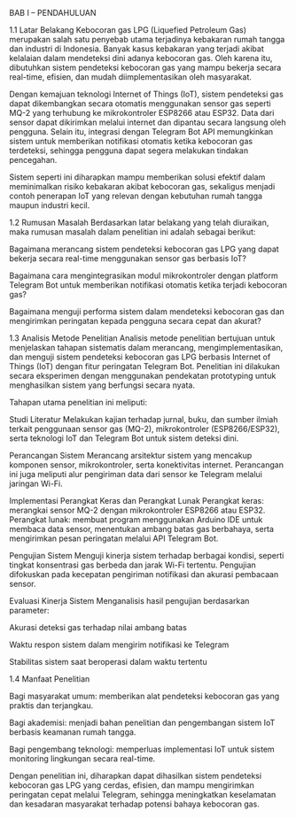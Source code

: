 BAB I – PENDAHULUAN

1.1 Latar Belakang
Kebocoran gas LPG (Liquefied Petroleum Gas) merupakan salah satu penyebab utama terjadinya kebakaran rumah tangga dan industri di Indonesia. Banyak kasus kebakaran yang terjadi akibat kelalaian dalam mendeteksi dini adanya kebocoran gas. Oleh karena itu, dibutuhkan sistem pendeteksi kebocoran gas yang mampu bekerja secara real-time, efisien, dan mudah diimplementasikan oleh masyarakat.

Dengan kemajuan teknologi Internet of Things (IoT), sistem pendeteksi gas dapat dikembangkan secara otomatis menggunakan sensor gas seperti MQ-2 yang terhubung ke mikrokontroler ESP8266 atau ESP32. Data dari sensor dapat dikirimkan melalui internet dan dipantau secara langsung oleh pengguna. Selain itu, integrasi dengan Telegram Bot API memungkinkan sistem untuk memberikan notifikasi otomatis ketika kebocoran gas terdeteksi, sehingga pengguna dapat segera melakukan tindakan pencegahan.

Sistem seperti ini diharapkan mampu memberikan solusi efektif dalam meminimalkan risiko kebakaran akibat kebocoran gas, sekaligus menjadi contoh penerapan IoT yang relevan dengan kebutuhan rumah tangga maupun industri kecil.

1.2 Rumusan Masalah
Berdasarkan latar belakang yang telah diuraikan, maka rumusan masalah dalam penelitian ini adalah sebagai berikut:

Bagaimana merancang sistem pendeteksi kebocoran gas LPG yang dapat bekerja secara real-time menggunakan sensor gas berbasis IoT?

Bagaimana cara mengintegrasikan modul mikrokontroler dengan platform Telegram Bot untuk memberikan notifikasi otomatis ketika terjadi kebocoran gas?

Bagaimana menguji performa sistem dalam mendeteksi kebocoran gas dan mengirimkan peringatan kepada pengguna secara cepat dan akurat?

1.3 Analisis Metode Penelitian
Analisis metode penelitian bertujuan untuk menjelaskan tahapan sistematis dalam merancang, mengimplementasikan, dan menguji sistem pendeteksi kebocoran gas LPG berbasis Internet of Things (IoT) dengan fitur peringatan Telegram Bot. Penelitian ini dilakukan secara eksperimen dengan menggunakan pendekatan prototyping untuk menghasilkan sistem yang berfungsi secara nyata.

Tahapan utama penelitian ini meliputi:

Studi Literatur
Melakukan kajian terhadap jurnal, buku, dan sumber ilmiah terkait penggunaan sensor gas (MQ-2), mikrokontroler (ESP8266/ESP32), serta teknologi IoT dan Telegram Bot untuk sistem deteksi dini.

Perancangan Sistem
Merancang arsitektur sistem yang mencakup komponen sensor, mikrokontroler, serta konektivitas internet. Perancangan ini juga meliputi alur pengiriman data dari sensor ke Telegram melalui jaringan Wi-Fi.

Implementasi Perangkat Keras dan Perangkat Lunak
Perangkat keras: merangkai sensor MQ-2 dengan mikrokontroler ESP8266 atau ESP32.
Perangkat lunak: membuat program menggunakan Arduino IDE untuk membaca data sensor, menentukan ambang batas gas berbahaya, serta mengirimkan pesan peringatan melalui API Telegram Bot.

Pengujian Sistem
Menguji kinerja sistem terhadap berbagai kondisi, seperti tingkat konsentrasi gas berbeda dan jarak Wi-Fi tertentu. Pengujian difokuskan pada kecepatan pengiriman notifikasi dan akurasi pembacaan sensor.

Evaluasi Kinerja Sistem
Menganalisis hasil pengujian berdasarkan parameter:

Akurasi deteksi gas terhadap nilai ambang batas

Waktu respon sistem dalam mengirim notifikasi ke Telegram

Stabilitas sistem saat beroperasi dalam waktu tertentu

1.4 Manfaat Penelitian

Bagi masyarakat umum: memberikan alat pendeteksi kebocoran gas yang praktis dan terjangkau.

Bagi akademisi: menjadi bahan penelitian dan pengembangan sistem IoT berbasis keamanan rumah tangga.

Bagi pengembang teknologi: memperluas implementasi IoT untuk sistem monitoring lingkungan secara real-time.

Dengan penelitian ini, diharapkan dapat dihasilkan sistem pendeteksi kebocoran gas LPG yang cerdas, efisien, dan mampu mengirimkan peringatan cepat melalui Telegram, sehingga meningkatkan keselamatan dan kesadaran masyarakat terhadap potensi bahaya kebocoran gas.
